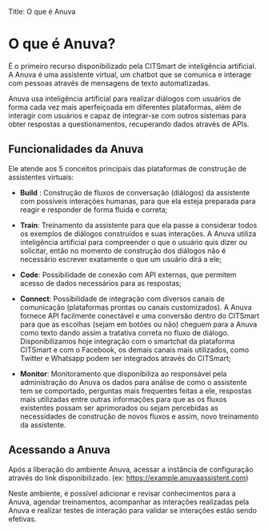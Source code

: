 Title: O que é Anuva

# O que é Anuva?

É o primeiro recurso disponibilizado pela CITSmart de inteligência artificial. A Anuva é uma assistente virtual, um chatbot que se comunica e interage com pessoas através de mensagens de texto automatizadas.

Anuva usa inteligência artificial para realizar diálogos com usuários de forma cada vez mais aperfeiçoada em diferentes plataformas, além de interagir com usuários e capaz de integrar-se com outros sistemas para obter respostas a questionamentos, recuperando dados através de APIs.

## Funcionalidades da Anuva

Ele atende aos 5 conceitos principais das plataformas de construção de assistentes virtuais:

- **Build** : Construção de fluxos de conversação (diálogos) da assistente com possíveis interações humanas, para que ela esteja preparada para reagir e responder de forma fluida e correta;

- **Train**: Treinamento da assistente para que ela passe a considerar todos os exemplos de diálogos construídos e suas interações. A Anuva utiliza inteligência artificial para compreender o que o usuário quis dizer ou solicitar, então no momento de construção dos diálogos não é necessário escrever exatamente o que um usuário dirá a ele;

- **Code**: Possibilidade de conexão com API externas, que permitem acesso de dados necessários para as respostas;

- **Connect**: Possibilidade de integração com diversos canais de comunicação (plataformas prontas ou canais customizados). A Anuva fornece API facilmente conectável e uma conversão dentro do CITSmart para que as escolhas (sejam em botões ou não) cheguem para a Anuva como texto dando assim a tratativa correta no fluxo de diálogo. Disponibilizamos hoje integração com o smartchat da plataforma CITSmart e com o Facebook, os demais canais mais utilizados, como Twitter e Whatsapp podem ser integrados através do CITSmart;

- **Monitor**: Monitoramento que disponibiliza ao responsável pela administração do Anuva os dados para análise de como o assistente tem se comportado, perguntas mais frequentes feitas a ele, respostas mais utilizadas entre outras informações para que as os fluxos existentes possam ser aprimorados ou sejam percebidas as necessidades de construção de novos fluxos e assim, novo treinamento da assistente.

## Acessando a Anuva

Após a liberação do ambiente Anuva, acessar a instância de configuração através do link disponibilizado. (ex: https://example.anuvaassistent.com)

Neste ambiente, é possível adicionar e revisar conhecimentos para a Anuva, agendar treinamentos, acompanhar as interações realizadas pela Anuva e realizar testes de interação para validar se interações estão sendo efetivas.